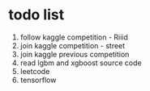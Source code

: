# todo list

1. follow kaggle competition - Riiid
2. join kaggle competition - street
3. join kaggle previous competition
4. read lgbm and xgboost source code
5. leetcode
6. tensorflow
